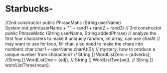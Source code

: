# Starbucks-
//2nd constructor
public PhraseMatic (String userName)
System.out.print(userName + "" + rand1 + rand2 + rand3)
// 3rd constructor
public PhraseMatic (String userName, String addedPhrase)
// analyze the first four characters to make it uniquely random, int array, can use charAt
// may want to use for loop, fill char, also need to make the chars into numbers
char char1 = userName.charAt(0);
// mystery; how to produce a unique number from characters?
// String [] WordListZero = {adverbs},
//String [] WordListOne = {adj}, 
// String [] WordListTwo{adj},
// String [] wordListThree{noun},
